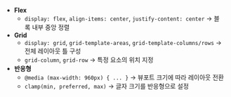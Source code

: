- **Flex**
    - `display: flex`, `align-items: center`, `justify-content: center` → 블록 내부 중앙 정렬
- **Grid**
    - `display: grid`, `grid-template-areas`, `grid-template-columns/rows` → 전체 레이아웃 틀 구성
    - `grid-column`, `grid-row` → 특정 요소의 위치 지정
- **반응형**
    - `@media (max-width: 960px) { ... }` → 뷰포트 크기에 따라 레이아웃 전환
    - `clamp(min, preferred, max)` → 글자 크기를 반응형으로 설정